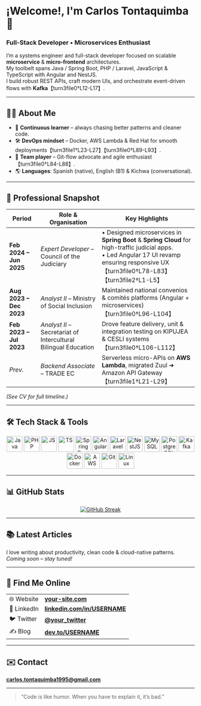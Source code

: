 # ¡Welcome!, I'm **Carlos Tontaquimba** 👋

### Full-Stack Developer • Microservices Enthusiast

I’m a systems engineer and full-stack developer focused on scalable **microservice** & **micro-frontend** architectures.  
My toolbelt spans Java / Spring Boot, PHP / Laravel, JavaScript & TypeScript with Angular and NestJS.  
I build robust REST APIs, craft modern UIs, and orchestrate event-driven flows with **Kafka**【turn3file0†L12-L17】.

---

## 🧑‍💻 About Me
- 🌱 **Continuous learner** – always chasing better patterns and cleaner code.
- 🛠️ **DevOps mindset** – Docker, AWS Lambda & Red Hat for smooth deployments【turn3file1†L23-L27】【turn3file0†L89-L93】.
- 🤝 **Team player** – Git-flow advocate and agile enthusiast【turn3file0†L84-L88】.
- 🌎 **Languages**: Spanish (native), English (B1) & Kichwa (conversational).

---

## 🚀 Professional Snapshot
| Period | Role & Organisation | Key Highlights |
|--------|--------------------|----------------|
| **Feb 2024 – Jun 2025** | *Expert Developer* – Council of the Judiciary | • Designed microservices in **Spring Boot** & **Spring Cloud** for high-traffic judicial apps.<br>• Led Angular 17 UI revamp ensuring responsive UX【turn3file0†L78-L83】【turn3file2†L1-L5】 |
| **Aug 2023 – Dec 2023** | *Analyst II* – Ministry of Social Inclusion | Maintained national convenios & comités platforms (Angular + microservices)【turn3file0†L96-L104】 |
| **Feb 2023 – Jul 2023** | *Analyst II* – Secretariat of Intercultural Bilingual Education | Drove feature delivery, unit & integration testing on KIPUJEA & CESLI systems【turn3file0†L106-L112】 |
| *Prev.* | *Backend Associate* – TRADE EC | Serverless micro-APIs on **AWS Lambda**, migrated Zuul ➜ Amazon API Gateway【turn3file1†L21-L29】 |

*(See CV for full timeline.)*

---

## 🛠️ Tech Stack & Tools

<p align="center">
  <!-- Languages -->
  <img src="https://cdn.jsdelivr.net/gh/devicons/devicon/icons/java/java-original.svg" width="42" alt="Java"/>
  <img src="https://cdn.jsdelivr.net/gh/devicons/devicon/icons/php/php-original.svg" width="42" alt="PHP"/>
  <img src="https://cdn.jsdelivr.net/gh/devicons/devicon/icons/javascript/javascript-original.svg" width="42" alt="JS"/>
  <img src="https://cdn.jsdelivr.net/gh/devicons/devicon/icons/typescript/typescript-original.svg" width="42" alt="TS"/>
  <!-- Frameworks -->
  <img src="https://cdn.jsdelivr.net/gh/devicons/devicon/icons/spring/spring-original.svg" width="42" alt="Spring Boot"/>
  <img src="https://cdn.jsdelivr.net/gh/devicons/devicon/icons/angularjs/angularjs-original.svg" width="42" alt="Angular"/>
  <img src="https://cdn.jsdelivr.net/gh/devicons/devicon/icons/laravel/laravel-plain.svg" width="42" alt="Laravel"/>
  <img src="https://cdn.jsdelivr.net/gh/devicons/devicon/icons/nestjs/nestjs-plain.svg" width="42" alt="NestJS"/>
  <!-- Databases & Messaging -->
  <img src="https://cdn.jsdelivr.net/gh/devicons/devicon/icons/mysql/mysql-original.svg" width="42" alt="MySQL"/>
  <img src="https://cdn.jsdelivr.net/gh/devicons/devicon/icons/postgresql/postgresql-original.svg" width="42" alt="PostgreSQL"/>
  <img src="https://cdn.jsdelivr.net/gh/devicons/devicon/icons/apachekafka/apachekafka-original.svg" width="42" alt="Kafka"/>
  <!-- DevOps -->
  <img src="https://cdn.jsdelivr.net/gh/devicons/devicon/icons/docker/docker-original.svg" width="42" alt="Docker"/>
  <img src="https://cdn.jsdelivr.net/gh/devicons/devicon/icons/amazonwebservices/amazonwebservices-original.svg" width="42" alt="AWS"/>
  <img src="https://cdn.jsdelivr.net/gh/devicons/devicon/icons/git/git-original.svg" width="42" alt="Git"/>
  <img src="https://cdn.jsdelivr.net/gh/devicons/devicon/icons/linux/linux-original.svg" width="42" alt="Linux"/>
</p>

---

## 📊 GitHub Stats

<p align="center">
  <a href="https://github.com/USERNAME">
    <img src="https://streak-stats.demolab.com?user=USERNAME&theme=dark&hide_border=true&date_format=j%20M%5B%20Y%5D" alt="GitHub Streak"/>
  </a>
</p>

---

## 📚 Latest Articles
I love writing about productivity, clean code & cloud-native patterns.  
*Coming soon – stay tuned!*

---

## 🔗 Find Me Online
| | |
|---|---|
| 🌐 Website | **[your-site.com](https://your-site.com)** |
| 💼 LinkedIn | **[linkedin.com/in/USERNAME](https://linkedin.com/in/USERNAME)** |
| 🐦 Twitter | **[@your_twitter](https://twitter.com/your_twitter)** |
| ✍️ Blog | **[dev.to/USERNAME](https://dev.to/USERNAME)** |

---

## ✉️ Contact
**carlos.tontaquimba1995@gmail.com**

---

> “Code is like humor. When you have to explain it, it’s bad.”

